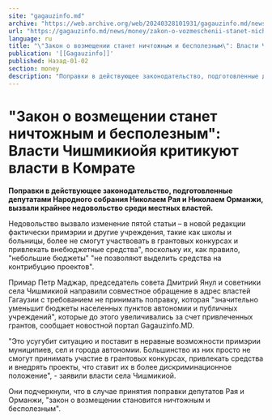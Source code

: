 ```yaml
---
site: "gagauzinfo.md"
archive: "https://web.archive.org/web/20240328101931/gagauzinfo.md/news/money/zakon-o-vozmeschenii-stanet-nichtozhnim-i-bespoleznim-vlasti-chishmikioiya-kritikuyut-vlasti-v-komrate"
url: "https://gagauzinfo.md/news/money/zakon-o-vozmeschenii-stanet-nichtozhnim-i-bespoleznim-vlasti-chishmikioiya-kritikuyut-vlasti-v-komrate"
language: ru
title: "\"Закон о возмещении станет ничтожным и бесполезным\": Власти Чишмикиойя критикуют власти в Комрате"
publication: '[[Gagauzinfo]]'
published: Назад-01-02
section: money
description: "Поправки в действующее законодательство, подготовленные депутатами Народного собрания Николаем Рая и Николаем Орманжи, вызвали крайнее недовольство среди местных властей."
---
```


# "Закон о возмещении станет ничтожным и бесполезным": Власти Чишмикиойя критикуют власти в Комрате

**Поправки в действующее законодательство, подготовленные депутатами Народного собрания Николаем Рая и Николаем Орманжи, вызвали крайнее недовольство среди местных властей.**

Недовольство вызвало изменение пятой статьи – в новой редакции фактически примэрии и другие учреждения, такие как школы и больницы, более не смогут участвовать в грантовых конкурсах и привлекать внебюджетные средства", поскольку их, как правило, "небольшие бюджеты" "не позволяют выделить средства на контрибуцию проектов".

Примар Петр Маджар, председатель совета Дмитрий Янул и советники села Чишмикиой направили совместное обращение в адрес властей Гагаузии с требованием не принимать поправку, которая "значительно уменьшит бюджеты населенных пунктов автономии и публичных учреждений", которые до этого увеличивались за счет привлеченных грантов, сообщает новостной портал Gagauzinfo.MD.

"Это усугубит ситуацию и поставит в неравные возможности примэрии муниципиев, сел и города автономии. Большинство из них просто не смогут принимать участие в грантовых конкурсах, привлекать средства и внедрять проекты, что ставит их в более дискриминационное положение", - заявили власти села Чишмикиой.

Они подчеркнули, что в случае принятия поправки депутатов Рая и Орманжи, "закон о возмещении становится ничтожным и бесполезным".